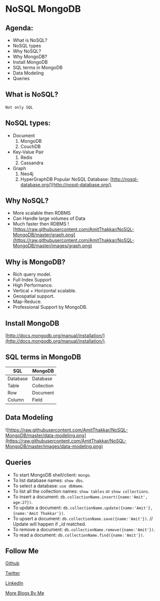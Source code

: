 # NoSQL  MongoDB

Agenda:
-------

* What is NoSQL?
* NoSQL types
* Why NoSQL?
* Why MongoDB?
* Install MongoDB
* SQL terms in MongoDB
* Data Modeling
* Queries

## What is NoSQL?
`Not only SQL`

## NoSQL types:
* Document 
    1. MongoDB
    2. CouchDB
* Key-Value Pair
    1. Redis
    2. Cassandra
* Graph
    1. Neo4j
    2. HyperGraphDB
Popular NoSQL Database: [http://nosql-database.org/](http://nosql-database.org/).

## Why NoSQL?
* More scalable then RDBMS
* Can Handle large volumes of Data
* Much faster then RDBMS
![https://raw.githubusercontent.com/AmitThakkar/NoSQL-MongoDB/master/graph.png](https://raw.githubusercontent.com/AmitThakkar/NoSQL-MongoDB/master/images/graph.png)

## Why is MongoDB?
* Rich query model.
* Full Index Support
* High Performance.
* Vertical + Horizontal scalable.
* Geospatial support.
* Map-Reduce.
* Professional Support by MongoDB.

## Install MongoDB
[http://docs.mongodb.org/manual/installation/](http://docs.mongodb.org/manual/installation/).

## SQL terms in MongoDB
SQL          | MongoDB
-------------|---------
Database     | Database
Table        | Collection
Row          | Document
Column       | Field

## Data Modeling
![https://raw.githubusercontent.com/AmitThakkar/NoSQL-MongoDB/master/data-modeling.png](https://raw.githubusercontent.com/AmitThakkar/NoSQL-MongoDB/master/images/data-modeling.png)

## Queries
* To start MongoDB shell/client: `mongo`.
* To list database names: `show dbs`.
* To select a database: `use dbName`.
* To list all the collection names: `show tables` or `show collections`.
* To insert a document: `db.collectionName.insert({name:'Amit', age:27})`.
* To update a document: `db.collectionName.update({name:'Amit'}, {name:'Amit Thakkar'})`.
* To upsert a document: `db.collectionName.save({name:'Amit'})`. // Update will happen if _id matched.
* To remove a document: `db.collectionName.remove({name:'Amit'})`.
* To read a document: `db.collectionName.find({name:'Amit'})`.

Follow Me
---
[Github](https://github.com/AmitThakkar)

[Twitter](https://twitter.com/amit_thakkar01)

[LinkedIn](https://in.linkedin.com/in/amitthakkar01)

[More Blogs By Me](https://amitthakkar.github.io/)